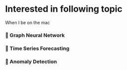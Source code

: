 # Interested in following topic

When I be on the mac

### 📖 Graph Neural Network
### 📖 Time Series Forecasting
### 📖 Anomaly Detection
